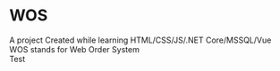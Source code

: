 # WOS
A project Created while learning HTML/CSS/JS/.NET Core/MSSQL/Vue  
WOS stands for Web Order System  
Test  
